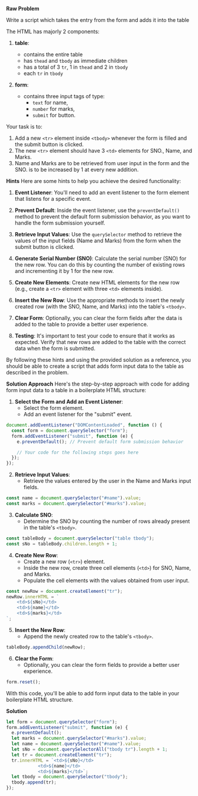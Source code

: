 **Raw Problem**

Write a script which takes the entry from the form and adds it into the table

The HTML has majorly 2 components:

1. **table**:

   - contains the entire table
   - has `thead` and `tbody` as immediate children
   - has a total of 3 `tr`, 1 in `thead` and 2 in `tbody`
   - each `tr` in `tbody`

2. **form**:
   - contains three input tags of type:
     - `text` for name,
     - `number` for marks,
     - `submit` for button.

Your task is to:

1. Add a new `<tr>` element inside `<tbody>` whenever the form is filled and the submit button is clicked.
2. The new `<tr>` element should have 3 `<td>` elements for SNO., Name, and Marks.
3. Name and Marks are to be retrieved from user input in the form and the SNO. is to be increased by 1 at every new addition.

**Hints**
Here are some hints to help you achieve the desired functionality:

1. **Event Listener**: You'll need to add an event listener to the form element that listens for a specific event.

2. **Prevent Default**: Inside the event listener, use the `preventDefault()` method to prevent the default form submission behavior, as you want to handle the form submission yourself.

3. **Retrieve Input Values**: Use the `querySelector` method to retrieve the values of the input fields (Name and Marks) from the form when the submit button is clicked.

4. **Generate Serial Number (SNO)**: Calculate the serial number (SNO) for the new row. You can do this by counting the number of existing rows and incrementing it by 1 for the new row.

5. **Create New Elements**: Create new HTML elements for the new row (e.g., create a `<tr>` element with three `<td>` elements inside).

6. **Insert the New Row**: Use the appropriate methods to insert the newly created row (with the SNO, Name, and Marks) into the table's `<tbody>`.

7. **Clear Form**: Optionally, you can clear the form fields after the data is added to the table to provide a better user experience.

8. **Testing**: It's important to test your code to ensure that it works as expected. Verify that new rows are added to the table with the correct data when the form is submitted.

By following these hints and using the provided solution as a reference, you should be able to create a script that adds form input data to the table as described in the problem.

**Solution Approach**
Here's the step-by-step approach with code for adding form input data to a table in a boilerplate HTML structure:

1. **Select the Form and Add an Event Listener**:
   - Select the form element.
   - Add an event listener for the "submit" event.

```javascript
document.addEventListener("DOMContentLoaded", function () {
  const form = document.querySelector("form");
  form.addEventListener("submit", function (e) {
    e.preventDefault(); // Prevent default form submission behavior

    // Your code for the following steps goes here
  });
});
```

2. **Retrieve Input Values**:
   - Retrieve the values entered by the user in the Name and Marks input fields.

```javascript
const name = document.querySelector("#name").value;
const marks = document.querySelector("#marks").value;
```

3. **Calculate SNO**:
   - Determine the SNO by counting the number of rows already present in the table's `<tbody>`.

```javascript
const tableBody = document.querySelector("table tbody");
const sNo = tableBody.children.length + 1;
```

4. **Create New Row**:
   - Create a new row (`<tr>`) element.
   - Inside the new row, create three cell elements (`<td>`) for SNO, Name, and Marks.
   - Populate the cell elements with the values obtained from user input.

```javascript
const newRow = document.createElement("tr");
newRow.innerHTML = `
    <td>${sNo}</td>
    <td>${name}</td>
    <td>${marks}</td>
`;
```

5. **Insert the New Row**:
   - Append the newly created row to the table's `<tbody>`.

```javascript
tableBody.appendChild(newRow);
```

6. **Clear the Form**:
   - Optionally, you can clear the form fields to provide a better user experience.

```javascript
form.reset();
```

With this code, you'll be able to add form input data to the table in your boilerplate HTML structure.

**Solution**

```javascript
let form = document.querySelector("form");
form.addEventListener("submit", function (e) {
  e.preventDefault();
  let marks = document.querySelector("#marks").value;
  let name = document.querySelector("#name").value;
  let sNo = document.querySelectorAll("tbody tr").length + 1;
  let tr = document.createElement("tr");
  tr.innerHTML = `<td>${sNo}</td>
            <td>${name}</td>
            <td>${marks}</td>`;
  let tbody = document.querySelector("tbody");
  tbody.append(tr);
});
```
